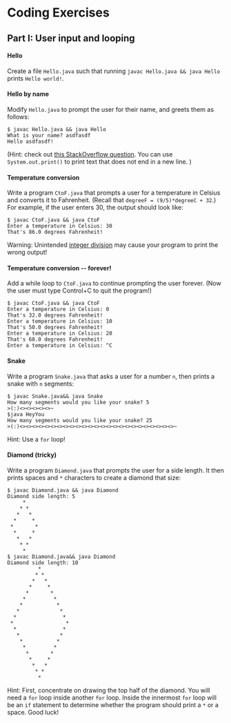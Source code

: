 # Coding Exercises
<!--- based on http://www.cs.cornell.edu/courses/cs1112/2017sp/#templates/exercises -->

## Part I: User input and looping
#### Hello
Create a file `Hello.java` such that running `javac Hello.java && java Hello` prints
```Hello world!```.
#### Hello by name
Modify `Hello.java` to prompt the user for their name, and greets them as follows:
```
$ javac Hello.java && java Hello
What is your name? asdfasdf
Hello asdfasdf!
```
(Hint: check out [this StackOverflow question](https://stackoverflow.com/questions/5287538/how-can-i-get-the-user-input-in-java). You can use `System.out.print()` to print text that does not end in a new line. )
#### Temperature conversion
Write a program `CtoF.java` that prompts a user for a temperature in Celsius and converts it to Fahrenheit.
(Recall that `degreeF = (9/5)*degreeC + 32`.)
For example, if the user enters 30, the output should look like:
```
$ javac CtoF.java && java CtoF
Enter a temperature in Celsius: 30
That's 86.0 degrees Fahrenheit!
```
Warning: Unintended [integer division](https://stackoverflow.com/questions/2909451/simple-division-in-java-is-this-a-bug-or-a-feature) may cause your program to print the wrong output!
#### Temperature conversion -- forever!
Add a while loop to `CtoF.java` to continue prompting the user forever.
(Now the user must type Control+C to quit the program!)
```
$ javac CtoF.java && java CtoF
Enter a temperature in Celsius: 0
That's 32.0 degrees Fahrenheit!
Enter a temperature in Celsius: 10
That's 50.0 degrees Fahrenheit!
Enter a temperature in Celsius: 20
That's 68.0 degrees Fahrenheit!
Enter a temperature in Celsius: ^C
```

#### Snake
Write a program `Snake.java` that asks a user for a number `n`, then prints a snake with `n` segments:
```
$ javac Snake.java&& java Snake
How many segments would you like your snake? 5
>(:)<><><><><>~
$java HeyYou
How many segments would you like your snake? 25
>(:)<><><><><><><><><><><><><><><><><><><><><><><><><>~
```
Hint: Use a `for` loop!

#### Diamond (tricky)
Write a program `Diamond.java` that prompts the user for a side length.
It then prints spaces and `*` characters to create a diamond that size:
```
$ javac Diamond.java && java Diamond
Diamond side length: 5
     *
    * *
   *   *
  *     *
 *       *
  *     *
   *   *
    * *
     *
$ javac Diamond.java&& java Diamond
Diamond side length: 10
          *
         * *
        *   *
       *     *
      *       *
     *         *
    *           *
   *             *
  *               *
 *                 *
  *               *
   *             *
    *           *
     *         *
      *       *
       *     *
        *   *
         * *
          *
```
Hint: First, concentrate on drawing the top half of the diamond.
You will need a `for` loop inside another `for` loop.
Inside the innermost `for` loop will be an `if` statement to determine whether the program should print a `*` or a space.
Good luck!

<!---
#### Random numbers and geometry
Consder a circle of radius r=1 centered at (0,0),
and a square with side length 2 centered at (0,0).
<img src="https://learntofish.files.wordpress.com/2010/10/circle_and_square.png" alt="Drawing" width=200/>

Compute a point with random coordinates (x,y) in the square by
```java
double x = 2.0 * java.util.Random() - 1.0;
double y = 2.0 * java.util.Random() - 1.0;
```
Print the random coordinates.
Print "INSIDE" if the point (x,y) is inside the circle, and "OUTSIDE" otherwise.
(Recall that the inside of the circle is the set of points (a,b) such that `a^2 + b^2 <= 1`.)

### Part III: TODO
-->



